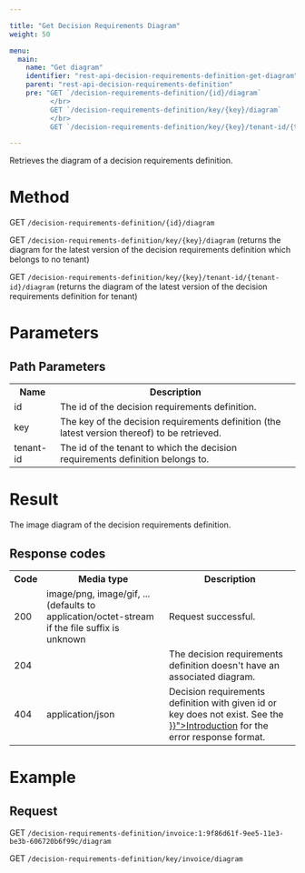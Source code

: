 ```yaml
---

title: "Get Decision Requirements Diagram"
weight: 50

menu:
  main:
    name: "Get diagram"
    identifier: "rest-api-decision-requirements-definition-get-diagram"
    parent: "rest-api-decision-requirements-definition"
    pre: "GET `/decision-requirements-definition/{id}/diagram`
          </br>
          GET `/decision-requirements-definition/key/{key}/diagram`
          </br>
          GET `/decision-requirements-definition/key/{key}/tenant-id/{tenant-id}/diagram`"

---
```



Retrieves the diagram of a decision requirements definition.


# Method

GET `/decision-requirements-definition/{id}/diagram`

GET `/decision-requirements-definition/key/{key}/diagram` (returns the diagram for the latest version of the decision requirements definition which belongs to no tenant)

GET `/decision-requirements-definition/key/{key}/tenant-id/{tenant-id}/diagram` (returns the diagram of the latest version of the decision requirements definition for tenant)


# Parameters

## Path Parameters

<table class="table table-striped">
  <tr>
    <th>Name</th>
    <th>Description</th>
  </tr>
  <tr>
    <td>id</td>
    <td>The id of the decision requirements definition.</td>
  </tr>
  <tr>
    <td>key</td>
    <td>The key of the decision requirements definition (the latest version thereof) to be retrieved.</td>
  </tr>
  <tr>
    <td>tenant-id</td>
    <td>The id of the tenant to which the decision requirements definition belongs to.</td>
  </tr>
</table>

# Result

The image diagram of the decision requirements definition.

## Response codes

<table class="table table-striped">
  <tr>
    <th>Code</th>
    <th>Media type</th>
    <th>Description</th>
  </tr>
  <tr>
    <td>200</td>
    <td>image/png, image/gif, ... (defaults to application/octet-stream if the file suffix is unknown</td>
    <td>Request successful.</td>
  </tr>
  <tr>
    <td>204</td>
    <td></td>
    <td>The decision requirements definition doesn't have an associated diagram.</td>
  </tr>
  <tr>
    <td>404</td>
    <td>application/json</td>
    <td>
      Decision requirements definition with given id or key does not exist.
      See the <a href="{{< relref "reference/rest/overview/_index.md#error-handling" >}}">Introduction</a> for the error response format.
    </td>
  </tr>
</table>


# Example

## Request

GET `/decision-requirements-definition/invoice:1:9f86d61f-9ee5-11e3-be3b-606720b6f99c/diagram`

GET `/decision-requirements-definition/key/invoice/diagram`
